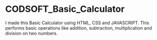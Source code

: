 # CODSOFT_Basic_Calculator
I made this Basic Calculator using HTML, CSS and JAVASCRIPT. This performs basic operations like addition, subtraction, multiplication and division on two numbers.
